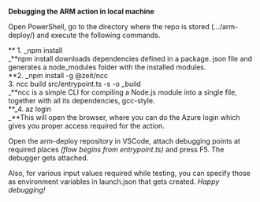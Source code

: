 **Debugging the ARM action in local machine**

Open PowerShell, go to the directory where the repo is stored (.../arm-deploy/) and execute the following commands.

** 1.      _npm install \
_**npm install downloads dependencies defined in a package. json file and generates a node_modules folder with the installed modules. \
**2. _npm install -g @zeit/ncc \
3. ncc build src/entrypoint.ts -s -o _build \
_**ncc is a simple CLI for compiling a Node.js module into a single file, together with all its dependencies, gcc-style. \
**_4. az login \
_**This will open the browser, where you can do the Azure login which gives you proper access required for the action.

Open the arm-deploy repository in VSCode, attach debugging points at required places _(flow begins from entrypoint.ts)_ and press F5. The debugger gets attached.

Also, for various input values required while testing, you can specify those as environment variables in launch.json that gets created. _Happy debugging!_
